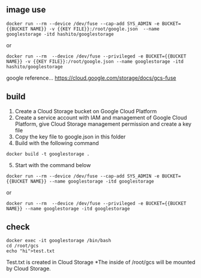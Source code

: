 ## image use

```
docker run --rm --device /dev/fuse --cap-add SYS_ADMIN -e BUCKET={{BUCKET NAME}} -v {{KEY FILE}}:/root/google.json  --name googlestorage -itd hashito/googlestorage 
```

or

```
docker run --rm  --device /dev/fuse --privileged -e BUCKET={{BUCKET NAME}} -v {{KEY FILE}}:/root/google.json --name googlestorage -itd hashito/googlestorage 
```

google reference...
https://cloud.google.com/storage/docs/gcs-fuse


## build

1. Create a Cloud Storage bucket on Google Cloud Platform
2. Create a service account with IAM and management of Google Cloud Platform, give Cloud Storage management permission and create a key file
3. Copy the key file to google.json in this folder
4. Build with the following command

```
docker build -t googlestorage .
```

5. Start with the command below

```
docker run --rm --device /dev/fuse --cap-add SYS_ADMIN -e BUCKET={{BUCKET NAME}} --name googlestorage -itd googlestorage 
```

or

```
docker run --rm  --device /dev/fuse --privileged -e BUCKET={{BUCKET NAME}} --name googlestorage -itd googlestorage 
```

## check 

```
docker exec -it googlestorage /bin/bash
cd /root/gcs
echo "hi">test.txt
```

Test.txt is created in Cloud Storage
*The inside of /root/gcs will be mounted by Cloud Storage.
